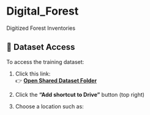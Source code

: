 # Digital_Forest
Digitized Forest Inventories

## 📁 Dataset Access

To access the training dataset:

1. Click this link:  
   👉 [**Open Shared Dataset Folder**](https://drive.google.com/drive/folders/1v7P8ayvgNeTtqQJLFxYiCn26fgUE1_lM)

2. Click the **“Add shortcut to Drive”** button (top right)

3. Choose a location such as:  



